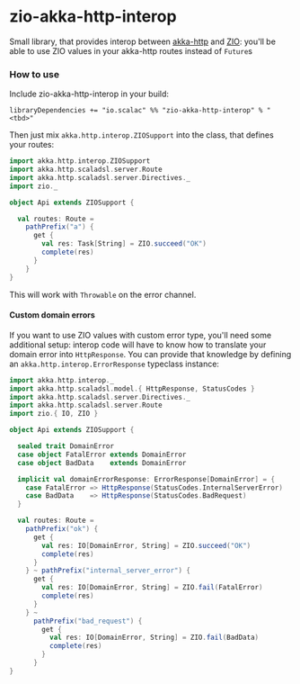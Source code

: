 # zio-akka-http-interop

Small library, that provides interop between [akka-http](https://doc.akka.io/docs/akka-http/current/index.html) and [ZIO](https://zio.dev/): you'll be able to use ZIO values in your akka-http routes instead of `Future`s

### How to use

Include zio-akka-http-interop in your build:

```
libraryDependencies += "io.scalac" %% "zio-akka-http-interop" % "<tbd>"
```

Then just mix `akka.http.interop.ZIOSupport` into the class, that defines your routes:

```scala
import akka.http.interop.ZIOSupport
import akka.http.scaladsl.server.Route
import akka.http.scaladsl.server.Directives._
import zio._

object Api extends ZIOSupport {

  val routes: Route =
    pathPrefix("a") {
      get {
        val res: Task[String] = ZIO.succeed("OK")
        complete(res)
      }
    }
}
```

This will work with `Throwable` on the error channel.

#### Custom domain errors

If you want to use ZIO values with custom error type, you'll need some additional setup: interop code will have to know how to translate your domain error into `HttpResponse`.
You can provide that knowledge by defining an `akka.http.interop.ErrorResponse` typeclass instance:

```scala
import akka.http.interop._
import akka.http.scaladsl.model.{ HttpResponse, StatusCodes }
import akka.http.scaladsl.server.Directives._
import akka.http.scaladsl.server.Route
import zio.{ IO, ZIO }

object Api extends ZIOSupport {

  sealed trait DomainError
  case object FatalError extends DomainError
  case object BadData    extends DomainError

  implicit val domainErrorResponse: ErrorResponse[DomainError] = {
    case FatalError => HttpResponse(StatusCodes.InternalServerError)
    case BadData    => HttpResponse(StatusCodes.BadRequest)
  }

  val routes: Route =
    pathPrefix("ok") {
      get {
        val res: IO[DomainError, String] = ZIO.succeed("OK")
        complete(res)
      }
    } ~ pathPrefix("internal_server_error") {
      get {
        val res: IO[DomainError, String] = ZIO.fail(FatalError)
        complete(res)
      }
    } ~
      pathPrefix("bad_request") {
        get {
          val res: IO[DomainError, String] = ZIO.fail(BadData)
          complete(res)
        }
      }
}
```
